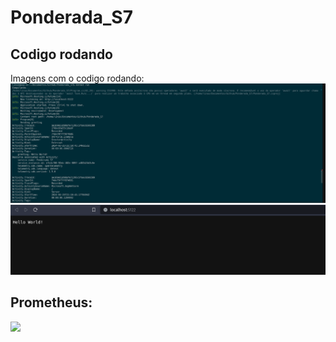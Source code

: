 # Ponderada_S7

## Codigo rodando 
Imagens com o codigo rodando:
<img src="./Assets/Captura de tela de 2024-03-25 18-11-10.png"> </img>
<img src="./Assets/Captura de tela de 2024-03-25 18-16-50.png"> </img>

## Prometheus:

<img src="Captura de tela de 2024-03-25 18-27-26.png"></img>
